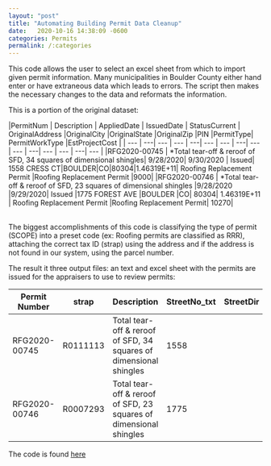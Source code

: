 ```yaml
---
layout: "post"
title: "Automating Building Permit Data Cleanup"
date:   2020-10-16 14:38:09 -0600
categories: Permits
permalink: /:categories
---
```

This code allows the user to select an excel sheet from which to import given permit information. Many municipalities in Boulder County either hand enter or have extraneous data which leads to errors. The script then makes the necessary changes to the data and reformats the information.

This is a portion of the original dataset:

<div class="table-wrapper" markdown="block">

|PermitNum |	Description |	AppliedDate |	IssuedDate |	 StatusCurrent	| OriginalAddress	|OriginalCity	|OriginalState	|OriginalZip	|PIN	|PermitType|	PermitWorkType	|EstProjectCost |
| --- |  ---| --- | --- | ---| --- | --- | ---| --- | --- | ---| --- | --- | ---| --- |
|RFG2020-00745	| 	*Total tear-off & reroof of SFD, 34 squares of dimensional shingles|	9/28/2020|	9/30/2020	|	Issued|	1558 CRESS CT|BOULDER|CO|80304|1.46319E+11|		Roofing Replacement Permit	|Roofing Replacement Permit	|9000|
|RFG2020-00746	|	*Total tear-off & reroof of SFD, 23 squares of dimensional shingles	|9/28/2020	|9/29/2020|		Issued	|1775 FOREST AVE	|BOULDER	|CO|	80304|	1.46319E+11	|	Roofing Replacement Permit	|Roofing Replacement Permit|	10270|

</div>

<br>
The biggest accomplishments of this code is classifying the type of permit (SCOPE) into a preset code (ex: Roofing permits are classified as RRR), attaching the correct tax ID (strap) using the address and if the address is not found in our system, using the parcel number.

The result it three output files: an text and excel sheet with the permits are issued for the appraisers to use to review permits:
<div class="table-wrapper" markdown="block">

|Permit Number|		strap|	Description|	StreetNo_txt|	StreetDir|	StreetName|	StreetType|	Unit|	Value Total|	Issued Date|	Finaled Date|	Work Class|	SCOPE|	map_id|	nh_cd|	dor_cd|
| --- | --- | ---| --- | --- | ---| --- | --- | ---| --- | --- | ---| --- | --- | ---| --- |
|RFG2020-00745|		R0111113	|Total tear-off & reroof of SFD, 34 squares of dimensional shingles |	1558	|| 	CRESS	|CT	||	9000	|2020-09-30 00:00:00|	|	Roofing Replacement Permit	|RRR	|	|120|	RES|
|RFG2020-00746	|	R0007293	|Total tear-off & reroof of SFD, 23 squares of dimensional shingles| 	1775	|| 	FOREST|	AVE||		10270|	2020-09-29 00:00:00	|	|Roofing Replacement Permit|	RRR	|	|115	|RES|

</div>
The code is found <a href="https://github.com/tkravits/Building-Permit-Automation">here</a>
